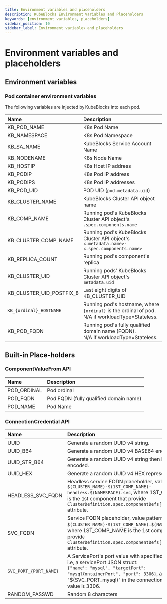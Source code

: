 ```yaml
---
title: Environment variables and placeholders
description: KubeBlocks Environment Variables and Placeholders
keywords: [environment variables, placeholders]
sidebar_position: 10
sidebar_label: Environment variables and placeholders
---
```


# Environment variables and placeholders

## Environment variables

### Pod container environment variables

The following variables are injected by KubeBlocks into each pod.

| Name | Description |
| :--- | :---------- |
| KB_POD_NAME | K8s Pod Name |
| KB_NAMESPACE | K8s Pod Namespace |
| KB_SA_NAME | KubeBlocks Service Account Name |
| KB_NODENAME | K8s Node Name |
| KB_HOSTIP | K8s Host IP address |
| KB_PODIP | K8s Pod IP address |
| KB_PODIPS | K8s Pod IP addresses |
| KB_POD_UID | POD UID (`pod.metadata.uid`) |
| KB_CLUSTER_NAME | KubeBlocks Cluster API object name |
| KB_COMP_NAME | Running pod's KubeBlocks Cluster API object's `.spec.components.name` |
| KB_CLUSTER_COMP_NAME | Running pod's KubeBlocks Cluster API object's `<.metadata.name>-<.spec.components.name>` |
| KB_REPLICA_COUNT | Running pod's component's replica |
| KB_CLUSTER_UID | Running pods' KubeBlocks Cluster API object's `metadata.uid` |
| KB_CLUSTER_UID_POSTFIX_8 | Last eight digits of KB_CLUSTER_UID |
| `KB_{ordinal}_HOSTNAME` | Running pod's hostname, where `{ordinal}` is the ordinal of pod. <br /> N/A if workloadType=Stateless. |
| KB_POD_FQDN | Running pod's fully qualified domain name (FQDN). <br /> N/A if workloadType=Stateless. |

## Built-in Place-holders

### ComponentValueFrom API

| Name | Description |
| :--- | :---------- |
| POD_ORDINAL | Pod ordinal |
| POD_FQDN | Pod FQDN (fully qualified domain name) |
| POD_NAME | Pod Name |

### ConnectionCredential API

| Name | Description |
| :--- | :---------- |
| UUID | Generate a random UUID v4 string. |
| UUID_B64 | Generate a random UUID v4 BASE64 encoded string. |
| UUID_STR_B64 | Generate a random UUID v4 string then BASE64 encoded. |
| UUID_HEX | Generate a random UUID v4 HEX representation. |
| HEADLESS_SVC_FQDN | Headless service FQDN placeholder, value pattern - `$(CLUSTER_NAME)-$(1ST_COMP_NAME)-headless.$(NAMESPACE).svc`, where 1ST_COMP_NAME is the 1st component that provide `ClusterDefinition.spec.componentDefs[].service` attribute. |
| SVC_FQDN | Service FQDN  placeholder, value pattern - `$(CLUSTER_NAME)-$(1ST_COMP_NAME).$(NAMESPACE).svc`, where 1ST_COMP_NAME is the 1st component that provide `ClusterDefinition.spec.componentDefs[].service` attribute. |
| `SVC_PORT_{PORT_NAME}` | A ServicePort's port value with specified port name, i.e, a servicePort JSON struct: <br /> `{"name": "mysql", "targetPort": "mysqlContainerPort", "port": 3306}`, and "$(SVC_PORT_mysql)" in the connection credential value is 3306. |
| RANDOM_PASSWD | Random 8 characters |
